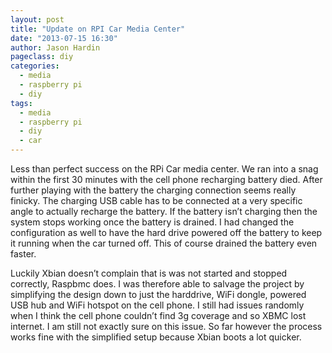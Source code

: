 ```yaml
---
layout: post
title: "Update on RPI Car Media Center"
date: "2013-07-15 16:30"
author: Jason Hardin
pageclass: diy
categories:
  - media
  - raspberry pi
  - diy
tags:
  - media
  - raspberry pi
  - diy
  - car
---
```

Less than perfect success on the RPi Car media center. We ran into a snag within the first 30 minutes with the cell phone recharging battery died. After further playing with the battery the charging connection seems really finicky. The charging USB cable has to be connected at a very specific angle to actually recharge the battery. If the battery isn’t charging then the system stops working once the battery is drained. I had changed the configuration as well to have the hard drive powered off the battery to keep it running when the car turned off. This of course drained the battery even faster.

Luckily Xbian doesn’t complain that is was not started and stopped correctly, Raspbmc does. I was therefore able to salvage the project by simplifying the design down to just the harddrive, WiFi dongle, powered USB hub and WiFi hotspot on the cell phone. I still had issues randomly when I think the cell phone couldn’t find 3g coverage and so XBMC lost internet. I am still not exactly sure on this issue. So far however the process works fine with the simplified setup because Xbian boots a lot quicker.
